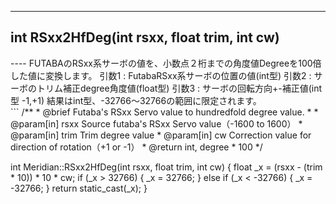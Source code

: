 ----  
<h2><b>int RSxx2HfDeg(int rsxx, float trim, int cw)</b></h2>
----  
FUTABAのRSxx系サーボの値を、小数点２桁までの角度値Degreeを100倍した値に変換します。  
引数1 : FutabaRSxx系サーボの位置の値(int型)  
引数2 : サーボのトリム補正degree角度値(float型)  
引数3 : サーボの回転方向+-補正値(int型 -1,+1)   
結果はint型、-32766〜32766の範囲に限定されます。  
  
<br>  
```  
/**
 * @brief Futaba's RSxx Servo value to hundredfold degree value.
 *
 * @param[in] rsxx Source futaba's RSxx Servo value（-1600 to 1600）
 * @param[in] trim Trim degree value
 * @param[in] cw Correction value for direction of rotation（+1 or -1）
 * @return int, degree * 100
 */
  
int Meridian::RSxx2HfDeg(int rsxx, float trim, int cw)
{
    float _x = (rsxx - (trim * 10)) * 10 * cw;
    if (_x > 32766)
    {
        _x = 32766;
    }
    else if (_x < -32766)
    {
        _x = -32766;
    }
    return static_cast<int>(_x);
}
```